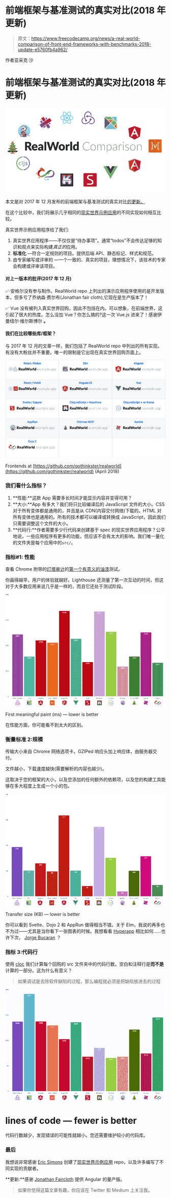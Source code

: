 # 前端框架与基准测试的真实对比(2018 年更新)

> 原文：<https://www.freecodecamp.org/news/a-real-world-comparison-of-front-end-frameworks-with-benchmarks-2018-update-e5760fb4a962/>

作者亚采克·沙

# 前端框架与基准测试的真实对比(2018 年更新)

![r9O4YQjMJqVVOqb6HTxy7OSOAsvaamCHc25d](img/b22ae0117443e3e64161e85f495ea5cb.png)

本文是对 2017 年 12 月发布的前端框架与基准测试的真实对比[的更新。](https://medium.freecodecamp.org/a-real-world-comparison-of-front-end-frameworks-with-benchmarks-e1cb62fd526c)

在这个比较中，我们将展示几乎相同的[现实世界示例应用](https://github.com/gothinkster/realworld)的不同实现如何相互比较。

真实世界示例应用程序给了我们:

1.  真实世界应用程序——不仅仅是“待办事项”。通常“todos”不会传达足够的知识和观点来实际构建*真正的*应用。
2.  **标准化** —符合一定规则的项目。提供后端 API、静态标记、样式和规范。
3.  由专家编写或评审的 —一个一致的、真实的项目，理想情况下，该技术的专家会构建或评审该项目。

#### 对上一版本的批评(2017 年 12 月)

✅️·安格尔没有参与制作。RealWorld repo 上列出的演示应用程序使用的是开发版本，但多亏了乔纳森·费尔布(Jonathan fair cloth),它现在是生产版本了！

✅ Vue 没有被列入真实世界回购，因此不包括在内。可以想象，在前端世界，这引起了很大的热度。怎么没加 Vue？你怎么搞的?这一次 Vue.js 进来了！感谢伊曼纽尔·维尔斯博尔 **。**

#### 我们在比较哪些库/框架？

与 2017 年 12 月的文章一样，我们包括了 RealWorld repo 中列出的所有实现。有没有大粉丝并不重要。唯一的限制是它出现在真实世界回购页面上。

![fe6a0GVWKWXwg0Q4XKm4JoFTKWvvAJEGFUFW](img/2861034674dcb32bfd38e2b9b798b1d2.png)

Frontends at [https://github.com/gothinkster/realworld](https://github.com/gothinkster/realworld) (April 2018)

### 我们看什么指标？

1.  **性能:**这款 App 需要多长时间才能显示内容并变得可用？
2.  **大小:**App 有多大？我们将只比较编译后的 JavaScript 文件的大小。CSS 对于所有变体都是通用的，并且是从 CDN(内容交付网络)下载的。HTML 对所有变体也是通用的。所有的技术都可以编译或转换成 JavaScript，因此我们只需要调整这个文件的大小。
3.  **代码行:**作者需要多少行代码来创建基于 spec 的现实世界应用程序？公平地说，一些应用程序有更多的功能，但应该不会有太大的影响。我们唯一量化的文件夹是每个应用中的`src/`。

### 指标#1: **性能**

查看 Chrome 附带的[灯塔审计](https://developers.google.com/web/tools/lighthouse/)的[第一个有意义的油漆](https://developers.google.com/web/tools/lighthouse/audits/first-meaningful-paint)测试。

你画得越早，用户的体验就越好。Lighthouse 还测量了第一次互动的时间，但这对于大多数应用来说几乎是一样的，而且它还处于测试阶段。

![n28etYksl006tP2qpK4DU1jbAPzxNrNVsfjp](img/b215ce26757c813883a24d1da0557c85.png)

First meaningful paint (ms) — lower is better

在性能方面，你可能看不到太大的区别。

### 衡量标准 2:规模

传输大小来自 Chrome 网络选项卡。GZIPed 响应头加上响应体，由服务器交付。

文件越小，下载速度越快(需要解析的内容也越少)。

这取决于您的框架的大小，以及您添加的任何额外的依赖项，以及您的构建工具能够在多大程度上生成一个小的包。

![hKcfeFe6Y00GCEP93hzNHwDgGmxIt-eLeOLu](img/e67a9f706558c5526bcf87f404495996.png)

Transfer size (KB) — lower is better

你可以看到 Svelte、Dojo 2 和 AppRun 做得相当不错。关于 Elm，我说的再多也不为过——尤其是当你看下一张图表的时候。我想看看 [Hyperapp](https://hyperapp.js.org/) 相比如何……也许下次， [Jorge Bucaran](https://www.freecodecamp.org/news/a-real-world-comparison-of-front-end-frameworks-with-benchmarks-2018-update-e5760fb4a962/undefined) ？

### 指标 3:代码行

使用 [cloc](https://github.com/AlDanial/cloc) 我们计算每个回购的 src 文件夹中的代码行数。空白和注释行是**而不是**计算的一部分。这为什么有意义？

> 如果调试是去除软件缺陷的过程，那么编程就必须是把缺陷放进去的过程

![5o3DrlKWd-5ntxqFg9cTiLL1tKKdlogLzAwl](img/dc098dbb2093deda1b9f03cee6ffdf0d.png)

# lines of code — fewer is better

代码行数越少，发现错误的可能性就越小。您还需要维护较小的代码库。

### 最后

我想说非常感谢 [Eric Simons](https://www.freecodecamp.org/news/a-real-world-comparison-of-front-end-frameworks-with-benchmarks-2018-update-e5760fb4a962/undefined) 创建了[现实世界示例应用](https://github.com/gothinkster/realworld) repo，以及许多编写了不同实现的贡献者。

**更新:**感谢 [Jonathan Faircloth](https://www.freecodecamp.org/news/a-real-world-comparison-of-front-end-frameworks-with-benchmarks-2018-update-e5760fb4a962/undefined) 提供 Angular 的量产版。

> 如果你觉得这篇文章有趣，你应该在 Twitter 和 Medium 上关注我。